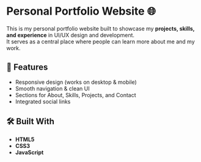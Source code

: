 # Personal Portfolio Website 🌐

This is my personal portfolio website built to showcase my **projects, skills, and experience** in UI/UX design and development.  
It serves as a central place where people can learn more about me and my work.

## 🚀 Features
- Responsive design (works on desktop & mobile)  
- Smooth navigation & clean UI  
- Sections for About, Skills, Projects, and Contact  
- Integrated social links  

## 🛠️ Built With
- **HTML5**  
- **CSS3**  
- **JavaScript**  

